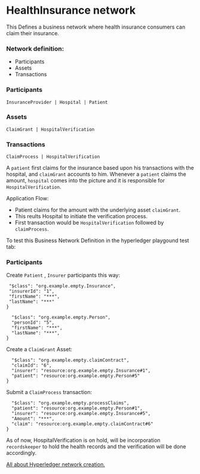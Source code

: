 
# HealthInsurance network

This Defines a business network where health insurance consumers can claim their insurance.

### Network definition:
  - Participants
  - Assets
  - Transactions

### Participants 
    InsuranceProvider | Hospital | Patient
### Assets
    ClaimGrant | HospitalVerification 
### Transactions
    ClaimProcess | HospitalVerification
A ```patient``` first claims for the insurance based upon his transactions with the hospital, and ```claimGrant``` accounts to him.
Whenever a ```patient``` claims the amount, ```hospital``` comes into the picture and it is responsible for ```HospitalVerification```.

Application Flow:
  - Patient claims for the amount with the underlying asset ```claimGrant```.
  - This reults Hospital to initiate the verification process.
  - First transaction would be ```HospitalVerification``` followed by ```claimProcess```.

To test this Business Network Definition in the hyperledger playgound test tab:

### Participants
 Create ```Patient``` , ```Insurer``` participants this way:
 ``` {
  "$class": "org.example.empty.Insurance",
  "insurerId": "1",
  "firstName": "***",
  "lastName": "***"
} 
```
```{
  "$class": "org.example.empty.Person",
  "personId": "5",
  "firstName": "***",
  "lastName": "***",
}
```
Create a ```ClaimGrant``` Asset:
```{
  "$class": "org.example.empty.claimContract",
  "claimId": "6",
  "insurer": "resource:org.example.empty.Insurance#1",
  "patient": "resource:org.example.empty.Person#5"
}
```
Submit a ```ClaimProcess``` transaction:
```{
  "$class": "org.example.empty.processClaims",
  "patient": "resource:org.example.empty.Person#1",
  "insurer": "resource:org.example.empty.Insurance#5",
  "Amount": "***",
  "claim": "resource:org.example.empty.claimContract#6"
}
```
As of now, HospitalVerification is on hold, will be incorporation ```recordskeeper``` to hold the health records and the verification will be done accordingly.

[All about Hyperledger network creation.](https://hyperledger.github.io/composer/latest/installing/installing-index)
